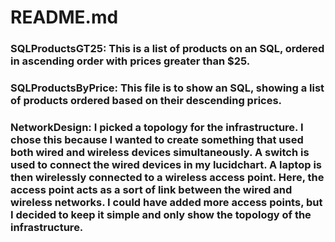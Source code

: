 # README.md
### SQLProductsGT25: This is a list of products on an SQL, ordered in ascending order with prices greater than $25.
### SQLProductsByPrice: This file is to show an SQL, showing a list of products ordered based on their descending prices.
### NetworkDesign: I picked a topology for the infrastructure. I chose this because I wanted to create something that used both wired and wireless devices simultaneously. A switch is used to connect the wired devices in my lucidchart. A laptop is then wirelessly connected to a wireless access point. Here, the access point acts as a sort of link between the wired and wireless networks. I could have added more access points, but I decided to keep it simple and only show the topology of the infrastructure.
